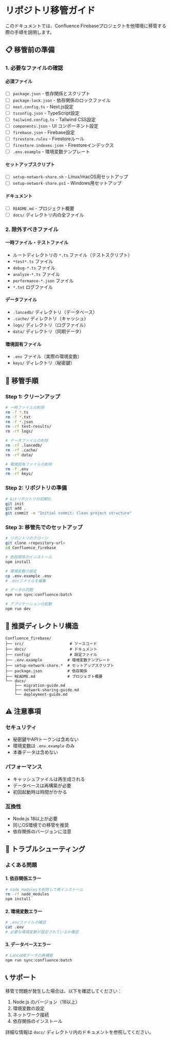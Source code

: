 # リポジトリ移管ガイド

このドキュメントでは、Confluence Firebaseプロジェクトを他環境に移管する際の手順を説明します。

## 📋 移管前の準備

### 1. 必要なファイルの確認

#### 必須ファイル
- [ ] `package.json` - 依存関係とスクリプト
- [ ] `package-lock.json` - 依存関係のロックファイル
- [ ] `next.config.ts` - Next.js設定
- [ ] `tsconfig.json` - TypeScript設定
- [ ] `tailwind.config.ts` - Tailwind CSS設定
- [ ] `components.json` - UI コンポーネント設定
- [ ] `firebase.json` - Firebase設定
- [ ] `firestore.rules` - Firestoreルール
- [ ] `firestore.indexes.json` - Firestoreインデックス
- [ ] `.env.example` - 環境変数テンプレート

#### セットアップスクリプト
- [ ] `setup-network-share.sh` - Linux/macOS用セットアップ
- [ ] `setup-network-share.ps1` - Windows用セットアップ

#### ドキュメント
- [ ] `README.md` - プロジェクト概要
- [ ] `docs/` ディレクトリ内の全ファイル

### 2. 除外すべきファイル

#### 一時ファイル・テストファイル
- ルートディレクトリの `*.ts` ファイル（テストスクリプト）
- `*test*.ts` ファイル
- `debug-*.ts` ファイル
- `analyze-*.ts` ファイル
- `performance-*.json` ファイル
- `*.txt` ログファイル

#### データファイル
- `.lancedb/` ディレクトリ（データベース）
- `.cache/` ディレクトリ（キャッシュ）
- `logs/` ディレクトリ（ログファイル）
- `data/` ディレクトリ（同期データ）

#### 環境固有ファイル
- `.env` ファイル（実際の環境変数）
- `keys/` ディレクトリ（秘密鍵）

## 🚀 移管手順

### Step 1: クリーンアップ

```bash
# 一時ファイルの削除
rm -f *.ts
rm -f *.txt
rm -f *.json
rm -rf test-results/
rm -rf logs/

# データファイルの削除
rm -rf .lancedb/
rm -rf .cache/
rm -rf data/

# 環境固有ファイルの削除
rm -f .env
rm -rf keys/
```

### Step 2: リポジトリの準備

```bash
# Gitリポジトリの初期化
git init
git add .
git commit -m "Initial commit: Clean project structure"
```

### Step 3: 移管先でのセットアップ

```bash
# リポジトリのクローン
git clone <repository-url>
cd Confluence_firebase

# 依存関係のインストール
npm install

# 環境変数の設定
cp .env.example .env
# .envファイルを編集

# データの同期
npm run sync:confluence:batch

# アプリケーションの起動
npm run dev
```

## 📁 推奨ディレクトリ構造

```
Confluence_firebase/
├── src/                    # ソースコード
├── docs/                   # ドキュメント
├── config/                 # 設定ファイル
├── .env.example           # 環境変数テンプレート
├── setup-network-share.*  # セットアップスクリプト
├── package.json           # 依存関係
├── README.md              # プロジェクト概要
└── docs/
    ├── migration-guide.md
    ├── network-sharing-guide.md
    └── deployment-guide.md
```

## ⚠️ 注意事項

### セキュリティ
- 秘密鍵やAPIトークンは含めない
- 環境変数は `.env.example` のみ
- 本番データは含めない

### パフォーマンス
- キャッシュファイルは再生成される
- データベースは再構築が必要
- 初回起動時は時間がかかる

### 互換性
- Node.js 18以上が必要
- 同じOS環境での移管を推奨
- 依存関係のバージョンに注意

## 🔧 トラブルシューティング

### よくある問題

#### 1. 依存関係エラー
```bash
# node_modulesを削除して再インストール
rm -rf node_modules
npm install
```

#### 2. 環境変数エラー
```bash
# .envファイルの確認
cat .env
# 必要な環境変数が設定されているか確認
```

#### 3. データベースエラー
```bash
# LanceDBデータの再構築
npm run sync:confluence:batch
```

## 📞 サポート

移管で問題が発生した場合は、以下を確認してください：

1. Node.js のバージョン（18以上）
2. 環境変数の設定
3. ネットワーク接続
4. 依存関係のインストール

詳細な情報は `docs/` ディレクトリ内のドキュメントを参照してください。
